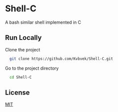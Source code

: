 # Shell-C  

A bash similar shell implemented in C

## Run Locally  

Clone the project  

~~~bash  
  git clone https://github.com/Kvbvek/Shell-C.git
~~~

Go to the project directory  

~~~bash  
  cd Shell-C
~~~

## License  

[MIT](https://choosealicense.com/licenses/mit/)
